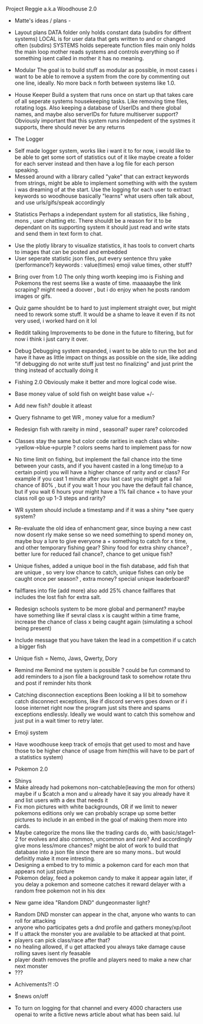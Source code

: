 Project Reggie a.k.a Woodhouse 2.0

- Matte's ideas / plans -

* Layout plans
DATA folder only holds constant data (subdirs for diffrent systems)
LOCAL is for user data that gets written to and or changed often (subdirs)
SYSTEMS holds sepereate function files
main only holds the main loop
mother reads systems and controls everything so if something isent called in mother it has no meaning.

* Modular
The goal is to build stuff as modular as possible, in most cases i want to be able to remove a system from the core
by commenting out one line, ideally.
No more back n forth between systems like 1.0.

* House Keeper
Build a system that runs once on start up that takes care of all seperate systems housekeeping tasks.
Like removing time files, rotating logs.
Also keeping a database of UserIDs and there global names, and maybe also serverIDs for future multiserver support?
Obviously important that this system runs indenpedent of the systmes it supports, there should never be any returns

* The Logger
- Self made logger system, works like i want it to for now, i would like to be able to get some sort of statistics out of it
like maybe create a folder for each server instead and then have a log file for each person speaking.
- Messed around with a library called "yake" that can extract keywords from strings, might be able to implement 
something with with the system i was dreaming of at the start. Use the logging for each user to extract keywords
so woodhouse basically "learns" what users often talk about, and use urls/gifs/speak accordingly

* Statistics
Perhaps a independant system for all statistics, like fishing , mons , user chatting etc.
There shouldt be a reason for it to be dependant on its supporting system it should just read and write stats
and send them in text form to chat.
- Use the plotly library to visualize statistics, it has tools to convert charts to images that can be posted and embedded
- User seperate statistic json files, put every sentence thru yake (performance?) keywords : value(times)
emoji value times, other stuff?


* Bring over from 1.0
The only thing worth keeping imo is Fishing and Pokemons the rest seems like a waste of time.
maaaaaybe the link scraping? might need a doover , but i do enjoy when he posts random images or gifs.
- Quiz game shouldnt be to hard to just implement straight over, but might need to rework some stuff.
It would be a shame to leave it even if its not very used, i worked hard on it lol

* Reddit talking
Improvements to be done in the future to filtering, but for now i think i just carry it over.

* Debug
Debugging system expanded, i want to be able to run the bot and have it have as little impact on things as possible
on the side, like adding "if debugging do not write stuff just test no finalizing" and just print the thing instead
of acctually doing it

* Fishing 2.0
Obviously make it better and more logical code wise.
- Base money value of sold fish on weight base value +/-
- Add new fish? double it atleast
- Query fishname to get WR , money value for a medium?
- Redesign fish with rareity in mind , seasonal? super rare? colorcoded 
- Classes stay the same but color code rarities in each class white->yellow->blue->purple ? colors seems hard to
implement pass for now
- No time limit on fishing, but implement the fail chance into the time between your casts, and if you havent casted in 
a long time(up to a certain point) you will have a higher chance of rarity and or class?
For example if you cast 1 minute after you last cast you might get a fail chance of 80% , but if you wait 1 hour you
have the default fail chance, but if you wait 6 hours your might have a 1% fail chance + to have your class roll go up
1-3 steps and rarity?
- WR system should include a timestamp and if it was a shiny *see query system?
- Re-evaluate the old idea of enhancment gear, since buying a new cast now dosent rly make sense so we need something
to spend money on, maybe buy a lure to give everyone a + something to catch for x time, and other temporary fishing gear?
Shiny food for extra shiny chance? , better lure for reduced fail chance?, chance to get unique fish?
- Unique fishes, added a unique bool in the fish database, add fish that are unique , so very low chance to catch,
unique fishes can only be caught once per season? , extra money? special unique leaderboard?
- failflares into file (add more) also add 25% chance failflares that includes the lost fish for extra salt.
- Redesign schools system to be more global and permanent? maybe have something like if sevral class x is caught within
a time frame, increase the chance of class x being caught again (simulating a school being present)
- Include message that you have taken the lead in a competition if u catch a bigger fish

- Unique fish = Nemo, Jaws, Qwerty, Dory

* Remind me
Remind me system is possible ? could be fun
command to add reminders to a json file
a background task to somehow rotate thru and post if reminder hits thonk

* Catching disconnection exceptions
Been looking a lil bit to somehow catch disconnect exceptions, like if discord servers goes down or if i loose internet
right now the program just sits there and spams exceptions endlessly.
Ideally we would want to catch this somehow and just put in a wait timer to retry later.

* Emoji system
- Have woodhouse keep track of emojis that get used to most and have those to be higher chance of usage from
him(this will have to be part of a statistics system)

* Pokemon 2.0
- Shinys
- Make already had pokemons non-catchable(leaving the mon for others) maybe if u $catch a mon and u already have it
say you already have it and list users with a dex that needs it
- Fix mon pictures with white backgrounds, OR if we limit to newer pokemons editions only we can probably scrape up
some better pictures to include in an embed in the goal of making them more into cards.
- Maybe categorize the mons like the trading cards do, with basic/stage1-2 for evolves and also common, uncommon and rare?
And accordingly give mons less/more chances? might be alot of work to build that database into a json file since there
are so many mons.. but would definitly make it more intresting.
- Designing a embed to try to mimic a pokemon card for each mon that appears not just picture
- Pokemon delay, feed a pokemon candy to make it appear again later, if you delay a pokemon and someone catches it
reward delayer with a random free pokemon not in his dex

* New game idea "Random DND" dungeonmaster light?
- Random DND monster can appear in the chat, anyone who wants to can roll for attacking
- anyone who participates gets a dnd profile and gathers money/xp/loot
- If u attack the monster you are available to be attacked at that point.
- players can pick class/race after that?
- no healing allowed, if u get attacked you always take damage cause rolling saves isent rly feasable
- player death removes the profile and players need to make a new char next monster
- ???

* Achivements?! :O

* $news on/off 
- To turn on logging for that channel and every 4000 characters use openai to write a fictive news article about
what has been said. lul

